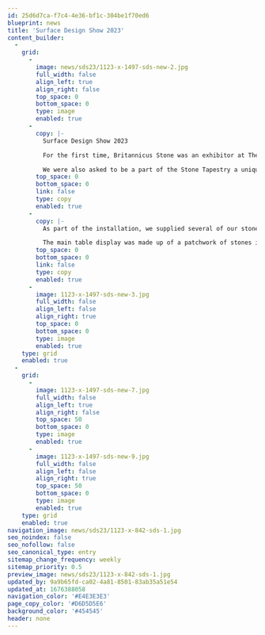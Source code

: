 ```yaml
---
id: 25d6d7ca-f7c4-4e36-bf1c-304be1f70ed6
blueprint: news
title: 'Surface Design Show 2023'
content_builder:
  -
    grid:
      -
        image: news/sds23/1123-x-1497-sds-new-2.jpg
        full_width: false
        align_left: true
        align_right: false
        top_space: 0
        bottom_space: 0
        type: image
        enabled: true
      -
        copy: |-
          Surface Design Show 2023

          For the first time, Britannicus Stone was an exhibitor at The Surface Design Show at The Business Design Centre in Islington. We were part of the Stone Federation of Great Britain’s Stone Knowledge Hub.

          We were also asked to be a part of the Stone Tapestry a unique natural stone installation created in partnership with the Stone Federation and leading architects, Squire & Partners.
        top_space: 0
        bottom_space: 0
        link: false
        type: copy
        enabled: true
      -
        copy: |-
          As part of the installation, we supplied several of our stones of which two, Hopton Wood and Swaledale Fossil were chosen as feature stones for the display.

          The main table display was made up of a patchwork of stones in several finishes and it was truly delightful to see how our stones changed personality depending on the finish. Polished, honed, feathered, sandblasted, ribbed, ridged and pillowed.
        top_space: 0
        bottom_space: 0
        link: false
        type: copy
        enabled: true
      -
        image: 1123-x-1497-sds-new-3.jpg
        full_width: false
        align_left: false
        align_right: true
        top_space: 0
        bottom_space: 0
        type: image
        enabled: true
    type: grid
    enabled: true
  -
    grid:
      -
        image: 1123-x-1497-sds-new-7.jpg
        full_width: false
        align_left: true
        align_right: false
        top_space: 50
        bottom_space: 0
        type: image
        enabled: true
      -
        image: 1123-x-1497-sds-new-9.jpg
        full_width: false
        align_left: false
        align_right: true
        top_space: 50
        bottom_space: 0
        type: image
        enabled: true
    type: grid
    enabled: true
navigation_image: news/sds23/1123-x-842-sds-1.jpg
seo_noindex: false
seo_nofollow: false
seo_canonical_type: entry
sitemap_change_frequency: weekly
sitemap_priority: 0.5
preview_image: news/sds23/1123-x-842-sds-1.jpg
updated_by: 9a9b65fd-ca02-4a81-8501-83ab35a51e54
updated_at: 1676388058
navigation_color: '#E4E3E3E3'
page_copy_color: '#D6D5D5E6'
background_color: '#454545'
header: none
---
```


